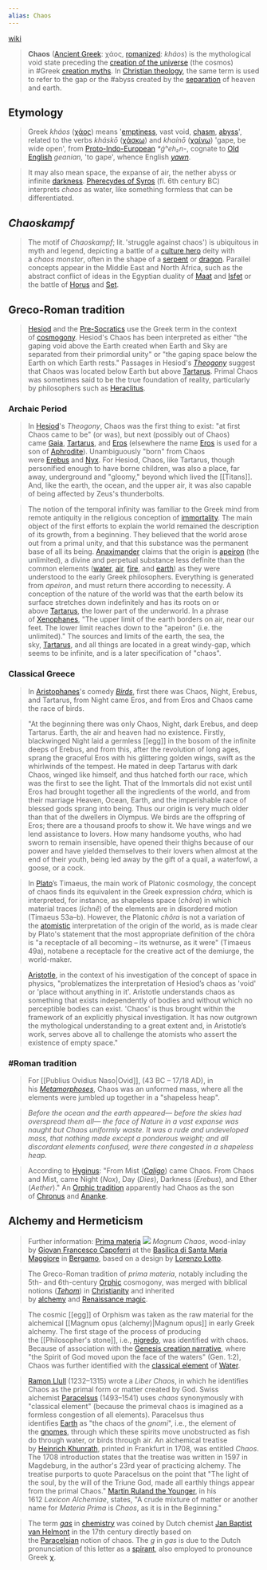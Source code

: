 ```yaml
---
alias: Chaos
---
```

[wiki](https://en.wikipedia.org/wiki/Chaos_(cosmogony) "Chaos (cosmogony)")

> **Chaos** ([Ancient Greek](https://en.wikipedia.org/wiki/Ancient_Greek_language "Ancient Greek language"): χάος, [romanized](https://en.wikipedia.org/wiki/Romanization_of_Ancient_Greek "Romanization of Ancient Greek"): _kháos_) is the mythological void state preceding the [creation of the universe](https://en.wikipedia.org/wiki/Creation_of_the_universe "Creation of the universe") (the cosmos) in #Greek [creation myths](https://en.wikipedia.org/wiki/Creation_myth "Creation myth"). In [Christian theology](https://en.wikipedia.org/wiki/Christian_theology "Christian theology"), the same term is used to refer to the gap or the #abyss created by the [separation](https://en.wikipedia.org/wiki/Firmament "Firmament") of heaven and earth.

## Etymology
> Greek _kháos_ ([χάος](https://en.wiktionary.org/wiki/%CF%87%CE%AC%CE%BF%CF%82 "wikt:χάος")) means '[emptiness](https://en.wikipedia.org/wiki/Emptiness "Emptiness"), vast void, [chasm](https://en.wikipedia.org/wiki/Chasm "Chasm"), [abyss](https://en.wikipedia.org/wiki/Abyss_(religion) "Abyss (religion)")', related to the verbs _kháskō_ ([χάσκω](https://en.wiktionary.org/wiki/%CF%87%CE%AC%CF%83%CE%BA%CF%89 "wikt:χάσκω")) and _khaínō_ ([χαίνω](https://en.wiktionary.org/wiki/%CF%87%CE%B1%CE%AF%CE%BD%CF%89 "wikt:χαίνω")) 'gape, be wide open', from [Proto-Indo-European](https://en.wikipedia.org/wiki/Proto-Indo-European_language "Proto-Indo-European language") _*ǵʰeh₂n-_, cognate to [Old English](https://en.wikipedia.org/wiki/Old_English_language "Old English language") _geanian_, 'to gape', whence English _[yawn](https://en.wiktionary.org/wiki/yawn "wikt:yawn")_.

> It may also mean space, the expanse of air, the nether abyss or infinite [darkness](https://en.wikipedia.org/wiki/Darkness "Darkness"). [Pherecydes of Syros](https://en.wikipedia.org/wiki/Pherecydes_of_Syros "Pherecydes of Syros") (fl. 6th century BC) interprets _chaos_ as water, like something formless that can be differentiated.

## _Chaoskampf_
> The motif of _Chaoskampf_; lit. 'struggle against chaos') is ubiquitous in myth and legend, depicting a battle of a [culture hero](https://en.wikipedia.org/wiki/Culture_hero "Culture hero") deity with a _chaos monster_, often in the shape of a [serpent](https://en.wikipedia.org/wiki/Serpent_(symbolism) "Serpent (symbolism)") or [dragon](https://en.wikipedia.org/wiki/Dragon "Dragon"). Parallel concepts appear in the Middle East and North Africa, such as the abstract conflict of ideas in the Egyptian duality of [Maat](https://en.wikipedia.org/wiki/Maat "Maat") and [Isfet](https://en.wikipedia.org/wiki/Isfet_(Egyptian_mythology) "Isfet (Egyptian mythology)") or the battle of [Horus](https://en.wikipedia.org/wiki/Horus "Horus") and [Set](https://en.wikipedia.org/wiki/Set_(deity) "Set (deity)").

## Greco-Roman tradition
> [Hesiod](https://en.wikipedia.org/wiki/Hesiod "Hesiod") and the [Pre-Socratics](https://en.wikipedia.org/wiki/Pre-Socratic "Pre-Socratic") use the Greek term in the context of [cosmogony](https://en.wikipedia.org/wiki/Cosmogony "Cosmogony"). Hesiod's Chaos has been interpreted as either "the gaping void above the Earth created when Earth and Sky are separated from their primordial unity" or "the gaping space below the Earth on which Earth rests." Passages in Hesiod's _[Theogony](https://en.wikipedia.org/wiki/Theogony "Theogony")_ suggest that Chaos was located below Earth but above [Tartarus](https://en.wikipedia.org/wiki/Tartarus "Tartarus"). Primal Chaos was sometimes said to be the true foundation of reality, particularly by philosophers such as [Heraclitus](https://en.wikipedia.org/wiki/Heraclitus "Heraclitus").

### Archaic Period
> In [Hesiod](https://en.wikipedia.org/wiki/Hesiod "Hesiod")'s _Theogony_, Chaos was the first thing to exist: "at first Chaos came to be" (or was), but next (possibly out of Chaos) came [Gaia](https://en.wikipedia.org/wiki/Gaia_(mythology) "Gaia (mythology)"), [Tartarus](https://en.wikipedia.org/wiki/Tartarus "Tartarus"), and [Eros](https://en.wikipedia.org/wiki/Eros "Eros") (elsewhere the name [Eros](https://en.wikipedia.org/wiki/Eros "Eros") is used for a son of [Aphrodite](https://en.wikipedia.org/wiki/Aphrodite "Aphrodite")). Unambiguously "born" from Chaos were [Erebus](https://en.wikipedia.org/wiki/Erebus "Erebus") and [Nyx](https://en.wikipedia.org/wiki/Nyx "Nyx"). For Hesiod, Chaos, like Tartarus, though personified enough to have borne children, was also a place, far away, underground and "gloomy," beyond which lived the [[Titans]]. And, like the earth, the ocean, and the upper air, it was also capable of being affected by Zeus's thunderbolts.

> The notion of the temporal infinity was familiar to the Greek mind from remote antiquity in the religious conception of [immortality](https://en.wikipedia.org/wiki/Immortality#Ancient_Greek_religion "Immortality"). The main object of the first efforts to explain the world remained the description of its growth, from a beginning. They believed that the world arose out from a primal unity, and that this substance was the permanent base of all its being. [Anaximander](https://en.wikipedia.org/wiki/Anaximander "Anaximander") claims that the origin is [apeiron](https://en.wikipedia.org/wiki/Apeiron "Apeiron") (the unlimited), a divine and perpetual substance less definite than the common elements ([water](https://en.wikipedia.org/wiki/Water_(classical_element) "Water (classical element)"), [air](https://en.wikipedia.org/wiki/Air_(classical_element) "Air (classical element)"), [fire](https://en.wikipedia.org/wiki/Fire_(classical_element) "Fire (classical element)"), and [earth](https://en.wikipedia.org/wiki/Earth_(classical_element) "Earth (classical element)")) as they were understood to the early Greek philosophers. Everything is generated from _apeiron_, and must return there according to necessity. A conception of the nature of the world was that the earth below its surface stretches down indefinitely and has its roots on or above [Tartarus](https://en.wikipedia.org/wiki/Tartarus "Tartarus"), the lower part of the underworld. In a phrase of [Xenophanes](https://en.wikipedia.org/wiki/Xenophanes "Xenophanes"), "The upper limit of the earth borders on air, near our feet. The lower limit reaches down to the "apeiron" (i.e. the unlimited)." The sources and limits of the earth, the sea, the sky, [Tartarus](https://en.wikipedia.org/wiki/Tartarus "Tartarus"), and all things are located in a great windy-gap, which seems to be infinite, and is a later specification of "chaos".

### Classical Greece
>In [Aristophanes](https://en.wikipedia.org/wiki/Aristophanes "Aristophanes")'s comedy _[Birds](https://en.wikipedia.org/wiki/The_Birds_(play) "The Birds (play)")_, first there was Chaos, Night, Erebus, and Tartarus, from Night came Eros, and from Eros and Chaos came the race of birds.

> 	"At the beginning there was only Chaos, Night, dark Erebus, and deep Tartarus. Earth, the air and heaven had no existence. Firstly, blackwinged Night laid a germless [[egg]] in the bosom of the infinite deeps of Erebus, and from this, after the revolution of long ages, sprang the graceful Eros with his glittering golden wings, swift as the whirlwinds of the tempest. He mated in deep Tartarus with dark Chaos, winged like himself, and thus hatched forth our race, which was the first to see the light. That of the Immortals did not exist until Eros had brought together all the ingredients of the world, and from their marriage Heaven, Ocean, Earth, and the imperishable race of blessed gods sprang into being. Thus our origin is very much older than that of the dwellers in Olympus. We birds are the offspring of Eros; there are a thousand proofs to show it. We have wings and we lend assistance to lovers. How many handsome youths, who had sworn to remain insensible, have opened their thighs because of our power and have yielded themselves to their lovers when almost at the end of their youth, being led away by the gift of a quail, a waterfowl, a goose, or a cock.

> In [Plato](https://en.wikipedia.org/wiki/Plato "Plato")’s Timaeus, the main work of Platonic cosmology, the concept of chaos finds its equivalent in the Greek expression _chôra_, which is interpreted, for instance, as shapeless space (_chôra_) in which material traces (_ichnê_) of the elements are in disordered motion (Timaeus 53a–b). However, the Platonic _chôra_ is not a variation of the [atomistic](https://en.wikipedia.org/wiki/Atomism "Atomism") interpretation of the origin of the world, as is made clear by Plato's statement that the most appropriate definition of the chôra is "a receptacle of all becoming – its wetnurse, as it were" (Timaeus 49a), notabene a receptacle for the creative act of the demiurge, the world-maker.

> [Aristotle](https://en.wikipedia.org/wiki/Aristotle "Aristotle"), in the context of his investigation of the concept of space in physics, "problematizes the interpretation of Hesiod’s chaos as 'void' or 'place without anything in it'. Aristotle understands chaos as something that exists independently of bodies and without which no perceptible bodies can exist. 'Chaos' is thus brought within the framework of an explicitly physical investigation. It has now outgrown the mythological understanding to a great extent and, in Aristotle’s work, serves above all to challenge the atomists who assert the existence of empty space."

### #Roman tradition

> For [[Publius Ovidius Naso|Ovid]], (43 BC – 17/18 AD), in his _[Metamorphoses](https://en.wikipedia.org/wiki/Metamorphoses "Metamorphoses")_, Chaos was an unformed mass, where all the elements were jumbled up together in a "shapeless heap".

> _Before the ocean and the earth appeared— before the skies had overspread them all—_
> _the face of Nature in a vast expanse was naught but Chaos uniformly waste._
> _It was a rude and undeveloped mass, that nothing made except a ponderous weight;_
> _and all discordant elements confused, were there congested in a shapeless heap._

> According to [Hyginus](https://en.wikipedia.org/wiki/Hyginus "Hyginus"): "From Mist (_[Caligo](https://en.wikipedia.org/wiki/Achlys "Achlys")_) came Chaos. From Chaos and Mist, came Night (_Nox_), Day (_Dies_), Darkness (_Erebus_), and Ether (_Aether_)." An [Orphic tradition](https://en.wikipedia.org/wiki/Orphism_(religion) "Orphism (religion)") apparently had Chaos as the son of [Chronus](https://en.wikipedia.org/wiki/Chronus "Chronus") and [Ananke](https://en.wikipedia.org/wiki/Ananke_(mythology) "Ananke (mythology)").

## Alchemy and Hermeticism
> Further information: [Prima materia](https://en.wikipedia.org/wiki/Prima_materia "Prima materia")
[![](https://upload.wikimedia.org/wikipedia/commons/thumb/7/79/Lotto_Capoferri_Magnum_Chaos.jpg/220px-Lotto_Capoferri_Magnum_Chaos.jpg)](https://en.wikipedia.org/wiki/File:Lotto_Capoferri_Magnum_Chaos.jpg)
_Magnum Chaos_, wood-inlay by [Giovan Francesco Capoferri](https://en.wikipedia.org/wiki/Giovan_Francesco_Capoferri "Giovan Francesco Capoferri") at the [Basilica di Santa Maria Maggiore](https://en.wikipedia.org/wiki/Santa_Maria_Maggiore,_Bergamo "Santa Maria Maggiore, Bergamo") in [Bergamo](https://en.wikipedia.org/wiki/Bergamo "Bergamo"), based on a design by [Lorenzo Lotto](https://en.wikipedia.org/wiki/Lorenzo_Lotto "Lorenzo Lotto").

> The Greco-Roman tradition of _prima materia_, notably including the 5th- and 6th-century [Orphic](https://en.wikipedia.org/wiki/Orphism_(religion) "Orphism (religion)") cosmogony, was merged with biblical notions (_[Tehom](https://en.wikipedia.org/wiki/Tehom "Tehom")_) in [Christianity](https://en.wikipedia.org/wiki/Christianity "Christianity") and inherited by [alchemy](https://en.wikipedia.org/wiki/Alchemy "Alchemy") and [Renaissance magic](https://en.wikipedia.org/wiki/Renaissance_magic "Renaissance magic").

> The cosmic [[egg]] of Orphism was taken as the raw material for the alchemical [[Magnum opus (alchemy)|Magnum opus]] in early Greek alchemy. The first stage of the process of producing the [[Philosopher's stone]], i.e., [nigredo](https://en.wikipedia.org/wiki/Nigredo "Nigredo"), was identified with chaos. Because of association with the [Genesis creation narrative](https://en.wikipedia.org/wiki/Genesis_creation_narrative "Genesis creation narrative"), where "the Spirit of God moved upon the face of the waters" (Gen. 1:2), Chaos was further identified with the [classical element](https://en.wikipedia.org/wiki/Classical_element "Classical element") of [Water](https://en.wikipedia.org/wiki/Water_(classical_element) "Water (classical element)").

> [Ramon Llull](https://en.wikipedia.org/wiki/Ramon_Llull "Ramon Llull") (1232–1315) wrote a _Liber Chaos_, in which he identifies Chaos as the primal form or matter created by God. Swiss alchemist [Paracelsus](https://en.wikipedia.org/wiki/Paracelsus "Paracelsus") (1493–1541) uses _chaos_ synonymously with "classical element" (because the primeval chaos is imagined as a formless congestion of all elements). Paracelsus thus identifies [Earth](https://en.wikipedia.org/wiki/Earth_(classical_element) "Earth (classical element)") as "the chaos of the _gnomi_", i.e., the element of the [gnomes](https://en.wikipedia.org/wiki/Gnome "Gnome"), through which these spirits move unobstructed as fish do through water, or birds through air. An alchemical treatise by [Heinrich Khunrath](https://en.wikipedia.org/wiki/Heinrich_Khunrath "Heinrich Khunrath"), printed in Frankfurt in 1708, was entitled _Chaos_. The 1708 introduction states that the treatise was written in 1597 in Magdeburg, in the author's 23rd year of practicing alchemy. The treatise purports to quote Paracelsus on the point that "The light of the soul, by the will of the Triune God, made all earthly things appear from the primal Chaos." [Martin Ruland the Younger](https://en.wikipedia.org/wiki/Martin_Ruland_the_Younger "Martin Ruland the Younger"), in his 1612 _Lexicon Alchemiae_, states, "A crude mixture of matter or another name for _Materia Prima_ is _Chaos_, as it is in the Beginning."

> The term _[gas](https://en.wikipedia.org/wiki/Gas "Gas")_ in [chemistry](https://en.wikipedia.org/wiki/Chemistry "Chemistry") was coined by Dutch chemist [Jan Baptist van Helmont](https://en.wikipedia.org/wiki/Jan_Baptist_van_Helmont "Jan Baptist van Helmont") in the 17th century directly based on the [Paracelsian](https://en.wikipedia.org/wiki/Paracelsianism "Paracelsianism") notion of chaos. The _g_ in _gas_ is due to the Dutch pronunciation of this letter as a [spirant](https://en.wikipedia.org/wiki/Spirant "Spirant"), also employed to pronounce Greek [χ](https://en.wikipedia.org/wiki/Chi_(letter) "Chi (letter)").